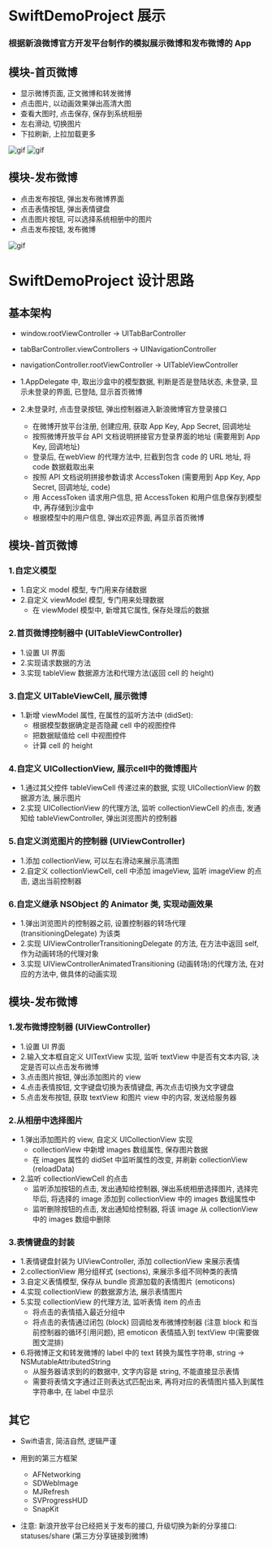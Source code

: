 # SwiftDemoProject 展示

### 根据新浪微博官方开发平台制作的模拟展示微博和发布微博的 App

## 模块-首页微博
- 显示微博页面, 正文微博和转发微博
- 点击图片, 以动画效果弹出高清大图
- 查看大图时, 点击保存, 保存到系统相册
- 左右滑动, 切换图片
- 下拉刷新, 上拉加载更多

![gif](https://github.com/PageStep/SwiftDemoProject/raw/master/Screenshots/1.gif)
![gif](https://github.com/PageStep/SwiftDemoProject/raw/master/Screenshots/2.gif)

## 模块-发布微博
- 点击发布按钮, 弹出发布微博界面
- 点击表情按钮, 弹出表情键盘
- 点击图片按钮, 可以选择系统相册中的图片
- 点击发布按钮, 发布微博

![gif](https://github.com/PageStep/SwiftDemoProject/raw/master/Screenshots/3.gif)


# SwiftDemoProject 设计思路

## 基本架构
- window.rootViewController -> UITabBarController
- tabBarController.viewControllers -> UINavigationController
- navigationController.rootViewController -> UITableViewController

- 1.AppDelegate 中, 取出沙盒中的模型数据, 判断是否是登陆状态, 未登录, 显示未登录的界面, 已登陆, 显示首页微博
- 2.未登录时, 点击登录按钮, 弹出控制器进入新浪微博官方登录接口
  - 在微博开放平台注册, 创建应用, 获取 App Key, App Secret, 回调地址
  - 按照微博开放平台 API 文档说明拼接官方登录界面的地址 (需要用到 App Key, 回调地址)
  - 登录后, 在webView 的代理方法中, 拦截到包含 code 的 URL 地址, 将 code 数据截取出来
  - 按照 API 文档说明拼接参数请求 AccessToken (需要用到 App Key, App Secret, 回调地址, code)
  - 用 AccessToken 请求用户信息, 把 AccessToken 和用户信息保存到模型中, 再存储到沙盒中
  - 根据模型中的用户信息, 弹出欢迎界面, 再显示首页微博


## 模块-首页微博
### 1.自定义模型
- 1.自定义 model 模型, 专门用来存储数据
- 2.自定义 viewModel 模型, 专门用来处理数据
  - 在 viewModel 模型中, 新增其它属性, 保存处理后的数据

### 2.首页微博控制器中 (UITableViewController)
- 1.设置 UI 界面
- 2.实现请求数据的方法
- 3.实现 tableView 数据源方法和代理方法(返回 cell 的 height)

### 3.自定义 UITableViewCell, 展示微博
- 1.新增 viewModel 属性, 在属性的监听方法中 (didSet):
  - 根据模型数据确定是否隐藏 cell 中的视图控件
  - 把数据赋值给 cell 中视图控件
  - 计算 cell 的 height

### 4.自定义 UICollectionView, 展示cell中的微博图片
- 1.通过其父控件 tableViewCell 传递过来的数据, 实现 UICollectionView 的数据源方法, 展示图片
- 2.实现 UICollectionView 的代理方法, 监听 collectionViewCell 的点击, 发通知给 tableViewController, 弹出浏览图片的控制器

### 5.自定义浏览图片的控制器 (UIViewController)
- 1.添加 collectionView, 可以左右滑动来展示高清图
- 2.自定义 collectionViewCell, cell 中添加 imageView, 监听 imageView 的点击, 退出当前控制器

### 6.自定义继承 NSObject 的 Animator 类, 实现动画效果
- 1.弹出浏览图片的控制器之前, 设置控制器的转场代理 (transitioningDelegate) 为该类
- 2.实现 UIViewControllerTransitioningDelegate 的方法, 在方法中返回 self, 作为动画转场的代理对象
- 3.实现 UIViewControllerAnimatedTransitioning (动画转场)的代理方法, 在对应的方法中, 做具体的动画实现


## 模块-发布微博
### 1.发布微博控制器 (UIViewController)
- 1.设置 UI 界面
- 2.输入文本框自定义 UITextView 实现, 监听 textView 中是否有文本内容, 决定是否可以点击发布微博
- 3.点击图片按钮, 弹出添加图片的 view
- 4.点击表情按钮, 文字键盘切换为表情键盘, 再次点击切换为文字键盘
- 5.点击发布按钮, 获取 textView 和图片 view 中的内容, 发送给服务器


### 2.从相册中选择图片
- 1.弹出添加图片的 view, 自定义 UICollectionView 实现
  - collectionView 中新增 images 数组属性, 保存图片数据
  - 在 images 属性的 didSet 中监听属性的改变, 并刷新 collectionView (reloadData)
- 2.监听 collectionViewCell 的点击
  - 监听添加按钮的点击, 发出通知给控制器, 弹出系统相册选择图片, 选择完毕后, 将选择的 image 添加到 collectionView 中的 images 数组属性中
  - 监听删除按钮的点击, 发出通知给控制器, 将该 image 从 collectionView 中的 images 数组中删除
  
### 3.表情键盘的封装
- 1.表情键盘封装为 UIViewController, 添加 collectionView 来展示表情
- 2.collectionView 用分组样式 (sections), 来展示多组不同种类的表情
- 3.自定义表情模型, 保存从 bundle 资源加载的表情图片 (emoticons)
- 4.实现 collectionView 的数据源方法, 展示表情图片
- 5.实现 collectionView 的代理方法, 监听表情 item 的点击
  - 将点击的表情插入最近分组中
  - 将点击的表情通过闭包 (block) 回调给发布微博控制器 (注意 block 和当前控制器的循环引用问题), 把 emoticon 表情插入到 textView 中(需要做图文混排)
- 6.将微博正文和转发微博的 label 中的 text 转换为属性字符串, string -> NSMutableAttributedString
  - 从服务器请求到的的数据中, 文字内容是 string, 不能直接显示表情
  - 需要将表情文字通过正则表达式匹配出来, 再将对应的表情图片插入到属性字符串中, 在 label 中显示


## 其它
- Swift语言, 简洁自然, 逻辑严谨

- 用到的第三方框架
  - AFNetworking
  - SDWebImage
  - MJRefresh
  - SVProgressHUD
  - SnapKit

- 注意: 新浪开放平台已经把关于发布的接口, 升级切换为新的分享接口: statuses/share (第三方分享链接到微博)

